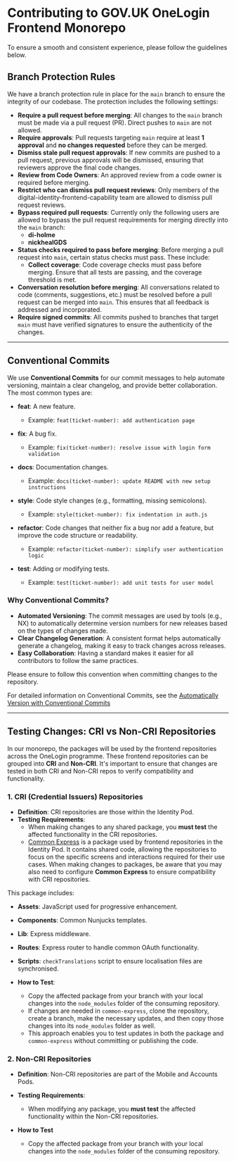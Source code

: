# Contributing to GOV.UK OneLogin Frontend Monorepo
To ensure a smooth and consistent experience, please follow the guidelines below.

## Branch Protection Rules

We have a branch protection rule in place for the `main` branch to ensure the integrity of our codebase. The protection includes the following settings:

- **Require a pull request before merging**: All changes to the `main` branch must be made via a pull request (PR). Direct pushes to `main` are not allowed.
- **Require approvals**: Pull requests targeting `main` require at least **1 approval** and **no changes requested** before they can be merged.
- **Dismiss stale pull request approvals**: If new commits are pushed to a pull request, previous approvals will be dismissed, ensuring that reviewers approve the final code changes.
- **Review from Code Owners**: An approved review from a code owner is required before merging.
- **Restrict who can dismiss pull request reviews**: Only members of the digital-identity-frontend-capability team are allowed to dismiss pull request reviews.
- **Bypass required pull requests**: Currently only the following users are allowed to bypass the pull request requirements for merging directly into the `main` branch:
  - **di-holme**
  - **nickhealGDS**
- **Status checks required to pass before merging**: Before merging a pull request into `main`, certain status checks must pass. These include:
  - **Collect coverage**: Code coverage checks must pass before merging. Ensure that all tests are passing, and the coverage threshold is met.
- **Conversation resolution before merging**: All conversations related to code (comments, suggestions, etc.) must be resolved before a pull request can be merged into `main`. This ensures that all feedback is addressed and incorporated.
- **Require signed commits**: All commits pushed to branches that target `main` must have verified signatures to ensure the authenticity of the changes.

---

## Conventional Commits

We use **Conventional Commits** for our commit messages to help automate versioning, maintain a clear changelog, and provide better collaboration. The most common types are:

- **feat**: A new feature.
  - Example: `feat(ticket-number): add authentication page`
  
- **fix**: A bug fix.
  - Example: `fix(ticket-number): resolve issue with login form validation`
  
- **docs**: Documentation changes.
  - Example: `docs(ticket-number): update README with new setup instructions`
  
- **style**: Code style changes (e.g., formatting, missing semicolons).
  - Example: `style(ticket-number): fix indentation in auth.js`
  
- **refactor**: Code changes that neither fix a bug nor add a feature, but improve the code structure or readability.
  - Example: `refactor(ticket-number): simplify user authentication logic`
  
- **test**: Adding or modifying tests.
  - Example: `test(ticket-number): add unit tests for user model`

### Why Conventional Commits?

- **Automated Versioning**: The commit messages are used by tools (e.g., NX) to automatically determine version numbers for new releases based on the types of changes made.
- **Clear Changelog Generation**: A consistent format helps automatically generate a changelog, making it easy to track changes across releases.
- **Easy Collaboration**: Having a standard makes it easier for all contributors to follow the same practices.

Please ensure to follow this convention when committing changes to the repository.

For detailed information on Conventional Commits, see the [Automatically Version with Conventional Commits](https://nx.dev/recipes/nx-release/automatically-version-with-conventional-commits)

---

## Testing Changes: CRI vs Non-CRI Repositories

In our monorepo, the packages will be used by the frontend repositories across the OneLogin programme. These frontend repositories can be grouped into **CRI** and **Non-CRI**. It's important to ensure that changes are tested in both CRI and Non-CRI repos to verify compatibility and functionality.

### 1. **CRI (Credential Issuers) Repositories**

   - **Definition**: CRI repositories are those within the Identity Pod.
   - **Testing Requirements**:
     - When making changes to any shared package, you **must test** the affected functionality in the CRI repositories.
     - [Common Express](https://github.com/govuk-one-login/ipv-cri-common-express) is a package used by frontend repositories in the Identity Pod. It contains shared code, allowing the repositories to focus on the specific screens and interactions required for their use cases. When making changes to packages, be aware that you may also need to configure **Common Express** to ensure compatibility with CRI repositories.

   This package includes:
   - **Assets**: JavaScript used for progressive enhancement.
   - **Components**: Common Nunjucks templates.
   - **Lib**: Express middleware.
   - **Routes**: Express router to handle common OAuth functionality.
   - **Scripts**: `checkTranslations` script to ensure localisation files are synchronised.

   - **How to Test**:
     - Copy the affected package from your branch with your local changes into the `node_modules` folder of the consuming repository.
     - If changes are needed in `common-express`, clone the repository, create a branch, make the necessary updates, and then copy those changes into its `node_modules` folder as well.
     - This approach enables you to test updates in both the package and `common-express` without committing or publishing the code.


### 2. **Non-CRI Repositories**

   - **Definition**: Non-CRI repositories are part of the Mobile and Accounts Pods.
   - **Testing Requirements**:
     - When modifying any package, you **must test** the affected functionality within the Non-CRI repositories.
     
   - **How to Test**
     - Copy the affected package from your branch with your local changes into the `node_modules` folder of the consuming repository.